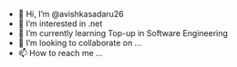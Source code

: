 - 👋 Hi, I’m @avishkasadaru26
- 👀 I’m interested in .net 
- 🌱 I’m currently learning Top-up in Software Engineering 
- 💞️ I’m looking to collaborate on ...
- 📫 How to reach me ...

<!---
avishkasadaru26/avishkasadaru26 is a ✨ special ✨ repository because its `README.md` (this file) appears on your GitHub profile.
You can click the Preview link to take a look at your changes.
--->
